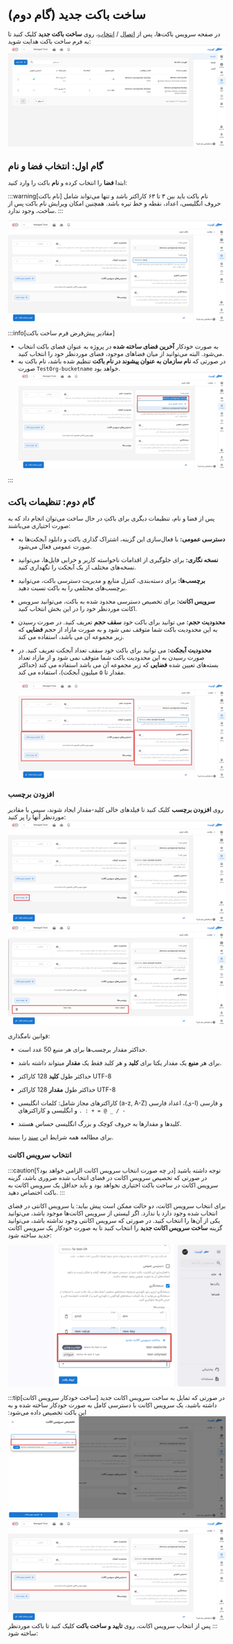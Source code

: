 # ساخت باکت جدید (گام دوم)

در صفحه سرویس باکت‌ها، پس از [اتصال](../getting-started#bind-project) / [انتخاب](../getting-started#select-project)، روی **ساخت باکت جدید** کلیک کنید تا به فرم ساخت باکت هدایت شوید:
![Create Bucket: new bucket btn](img/new-bucket-btn.png)

## گام اول: انتخاب فضا و نام

ابتدا **فضا** را انتخاب کرده و **نام** باکت را وارد کنید:

:::warning[نام باکت]
نام باکت باید بین ۳ تا ۶۳ کاراکتر باشد و تنها می‌تواند شامل حروف انگلیسی، اعداد، نقطه و خط تیره باشد.
همچنین امکان ویرایش نام باکت پس از ساخت، وجود ندارد.
:::

![Create Bucket: new bucket form 1](img/new-bucket-form_1.png)

:::info[مقادیر پیش‌فرض فرم ساخت باکت]

- به صورت خودکار **آخرین فضای ساخته شده** در پروژه به عنوان فضای باکت انتخاب می‌شود. البته می‌توانید از میان فضاهای موجود، فضای موردنظر خود را انتخاب کنید.
- در صورتی که **نام سازمان به عنوان پیشوند در نام باکت** تنظیم شده باشد، نام باکت به صورت `TestOrg-bucketname` خواهد بود.
  ![Create Bucket: new bucket space list](img/new-bucket-space-list.png)

:::

## گام دوم: تنظیمات باکت

پس از فضا و نام، تنظیمات دیگری برای باکتِ در حال ساخت می‌توان اتجام داد که به صورت اختیاری می‌باشند:

- **دسترسی عمومی:**
  با فعال‌سازی این گزینه، اشتراک گذاری باکت و دانلود آبجکت‌ها به صورت عمومی فعال می‌شود.
- **نسخه نگاری:**
  برای جلوگیری از اقدامات ناخواسته کاربر و خرابی فایل‌ها، می‌توانید نسخه‌های مختلف از یک آبجکت را نگهداری کنید.
- **برچسب‌ها:**
  برای دسته‌بندی، کنترل منابع و مدیریت دسترسی باکت، می‌توانید برچسب‌های مختلفی را به باکت نسبت دهید.
- **سرویس اکانت:**
  برای تخصیص دسترسی محدود شده به باکت، می‌توانید سرویس اکانت موردنظر خود را در این بخش انتخاب کنید.
- **محدودیت حجم:**
	می توانید برای باکت خود **سقف حجم** تعریف کنید. در صورت رسیدن به این محدودیت باکت شما متوقف نمی شود و به صورت مازاد از حجم **فضایی** که زیر مجموعه آن می باشد، استفاده می کند.

- **محدودیت آبجکت:**
	می توانید برای باکت خود سقف تعداد آبجکت تعریف کنید. در صورت رسیدن به این محدودیت باکت شما متوقف نمی شود و از مازاد تعداد بسته‌های تعیین شده **فضایی** که زیر مجموعه آن می باشد استفاده می کند (حداکثر مقدار تا ۵ میلیون آبجکت)، استفاده می کند.


  ![Create Bucket: optional settings](img/optional-settings.png)

### افزودن برچسب

روی **افزودن برچسب** کلیک کنید تا فیلدهای خالی کلید-مقدار ایجاد شوند، سپس با مقادیر موردنظر آنها را پر کنید:
![Create Bucket: new tag box](img/new-tag-box.png)
![Create Bucket: new tag values](img/new-tag-values.png)

قوانین نامگذاری:

- حداکثر مقدار برچسب‌ها برای هر منبع 50 عدد است.

- برای هر **منبع** یک مقدار یکتا برای **کلید** و هر کلید فقط یک **مقدار** میتواند داشته باشد.

- حداکثر طول **کلید** 128 کاراکتر UTF-8

- حداکثر طول **مقدار** 128 کاراکتر UTF-8

- کاراکتر‌های مجاز شامل: کلمات انگلیسی (a-z, A-Z) و فارسی (ا-ی)، اعداد فارسی و انگلیسی و کاراکتر‌های `. : + = @ _ / -`

- کلید‌ها و مقدار‌ها به حروف کوچک و بزرگ انگلیسی حساس هستند.

برای مطالعه همه شرایط این [سند](https://docs.aws.amazon.com/mediaconnect/latest/ug/tagging-restrictions.html) را ببینید.

### انتخاب سرویس اکانت

:::caution[در چه صورت انتخاب سرویس اکانت الزامی خواهد بود؟]
توجه داشته باشید در صورتی که تخصیص سرویس اکانت در فضای انتخاب شده ضروری باشد، گزینه سرویس اکانت در ساخت باکت اختیاری نخواهد بود و باید حداقل یک سرویس اکانت به باکت اختصاص دهید.
:::

برای انتخاب سرویس اکانت، دو حالت ممکن است پیش بیاید: یا سرویس اکانتی در فضای انتخاب شده وجود دارد یا ندارد. اگر لیستی از سرویس اکانت‌ها موجود باشد، می‌توانید یکی از آن‌ها را انتخاب کنید. در صورتی که سرویس اکانتی وجود نداشته باشد، می‌توانید گزینه **ساخت سرویس اکانت جدید** را انتخاب کنید تا به صورت خودکار یک سرویس اکانت جدید ساخته شود:

![Create Bucket: sa lists](img/sa-lists.png)

:::tip[ساخت خودکار سرویس اکانت]
در صورتی که تمایل به ساخت سرویس اکانت جدید داشته باشید، یک سرویس اکانت با دسترسی کامل به صورت خودکار ساخته شده و به این باکت تخصیص داده می‌شود:
![Create Bucket: new automate sa](img/new-automate-sa.png)
![Create Bucket: new automate sa msg](img/new-automate-sa-msg.png)
:::
پس از انتخاب سرویس اکانت، روی **تایید و ساخت باکت** کلیک کنید تا باکت موردنظر ساخته شود:
